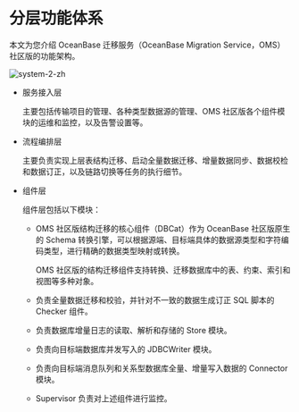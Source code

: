 # 分层功能体系

本文为您介绍 OceanBase 迁移服务（OceanBase Migration Service，OMS）社区版的功能架构。

![system-2-zh](https://obbusiness-private.oss-cn-shanghai.aliyuncs.com/doc/img/oms/oms-enterprise/system-2-zh.png)

* 服务接入层

  主要包括传输项目的管理、各种类型数据源的管理、OMS 社区版各个组件模块的运维和监控，以及告警设置等。
  
* 流程编排层

  主要负责实现上层表结构迁移、启动全量数据迁移、增量数据同步、数据校检和数据订正，以及链路切换等任务的执行细节。

* 组件层

  组件层包括以下模块：

  * OMS 社区版结构迁移的核心组件（DBCat）作为 OceanBase 社区版原生的 Schema 转换引擎，可以根据源端、目标端具体的数据源类型和字符编码类型，进行精确的数据类型映射或转换。

    OMS 社区版的结构迁移组件支持转换、迁移数据库中的表、约束、索引和视图等多种对象。
  
  * 负责全量数据迁移和校验，并针对不一致的数据生成订正 SQL 脚本的 Checker 组件。
  
  * 负责数据库增量日志的读取、解析和存储的 Store 模块。
  
  * 负责向目标端数据库并发写入的 JDBCWriter 模块。

  * 负责向目标端消息队列和关系型数据库全量、增量写入数据的 Connector 模块。
  
  * Supervisor 负责对上述组件进行监控。
